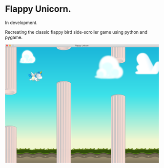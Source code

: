 # Flappy Unicorn.

In development.


Recreating the classic flappy bird side-scroller game using python and pygame.

![alt text](images/screenshot-in-dev.png)